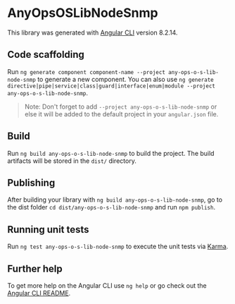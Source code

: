 # AnyOpsOSLibNodeSnmp

This library was generated with [Angular CLI](https://github.com/angular/angular-cli) version 8.2.14.

## Code scaffolding

Run `ng generate component component-name --project any-ops-o-s-lib-node-snmp` to generate a new component. You can also use `ng generate directive|pipe|service|class|guard|interface|enum|module --project any-ops-o-s-lib-node-snmp`.
> Note: Don't forget to add `--project any-ops-o-s-lib-node-snmp` or else it will be added to the default project in your `angular.json` file. 

## Build

Run `ng build any-ops-o-s-lib-node-snmp` to build the project. The build artifacts will be stored in the `dist/` directory.

## Publishing

After building your library with `ng build any-ops-o-s-lib-node-snmp`, go to the dist folder `cd dist/any-ops-o-s-lib-node-snmp` and run `npm publish`.

## Running unit tests

Run `ng test any-ops-o-s-lib-node-snmp` to execute the unit tests via [Karma](https://karma-runner.github.io).

## Further help

To get more help on the Angular CLI use `ng help` or go check out the [Angular CLI README](https://github.com/angular/angular-cli/blob/master/README.md).
